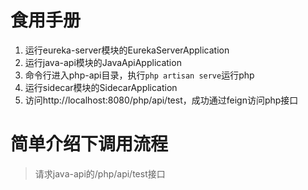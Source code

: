 # 食用手册
1. 运行eureka-server模块的EurekaServerApplication
2. 运行java-api模块的JavaApiApplication
3. 命令行进入php-api目录，执行`php artisan serve`运行php
4. 运行sidecar模块的SidecarApplication
5. 访问http://localhost:8080/php/api/test，成功通过feign访问php接口

# 简单介绍下调用流程
> 请求java-api的/php/api/test接口